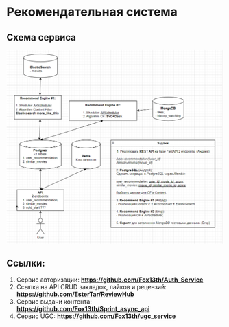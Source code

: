 # Рекомендательная система

## Схема сервиса

![Image alt](https://github.com/a1d4r/practicum-recommender-system/blob/main/diagrams/Scheme.png)

## Ссылки:
1. Сервис авторизации: **https://github.com/Fox13th/Auth_Service**
2. Ссылка на API CRUD закладок, лайков и рецензий: **https://github.com/EsterTar/ReviewHub**
3. Сервис выдачи контента: **https://github.com/Fox13th/Sprint_async_api**
4. Сервис UGC: **https://github.com/Fox13th/ugc_service**
